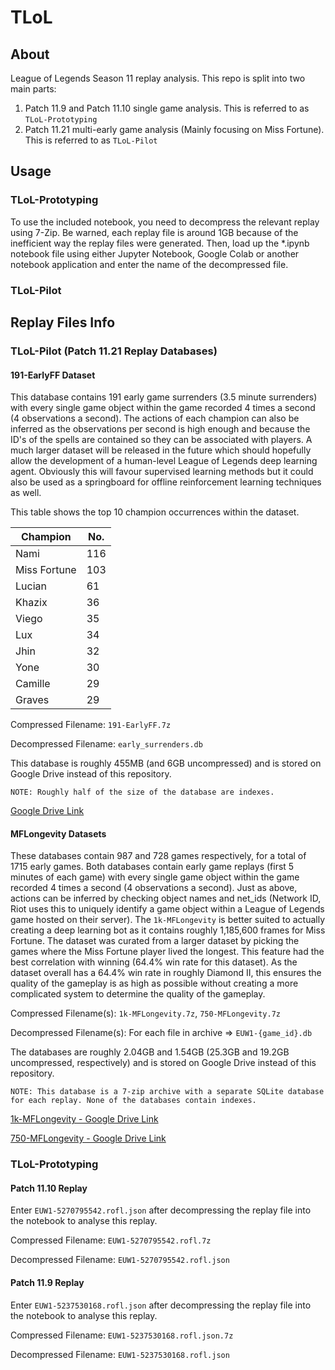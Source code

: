 # TLoL

## About

League of Legends Season 11 replay analysis.
This repo is split into two main parts:

1. Patch 11.9 and Patch 11.10 single game analysis. This is referred to as `TLoL-Prototyping`
2. Patch 11.21 multi-early game analysis (Mainly focusing on Miss Fortune). This is referred to as `TLoL-Pilot`

## Usage

### TLoL-Prototyping

To use the included notebook, you need to decompress the relevant replay using
7-Zip. Be warned, each replay file is around 1GB because of the inefficient
way the replay files were generated. Then, load up the *.ipynb notebook file
using either Jupyter Notebook, Google Colab or another notebook application
and enter the name of the decompressed file.

### TLoL-Pilot

## Replay Files Info

### TLoL-Pilot (Patch 11.21 Replay Databases)

#### 191-EarlyFF Dataset

This database contains 191 early game surrenders (3.5 minute surrenders)
with every single game
object within the game recorded 4 times a second (4 observations a
second). The actions of each champion can also be inferred as the
observations per second is high enough and because the ID's of
the spells are contained so they can be associated with players.
A much larger dataset will be released in the future which should
hopefully allow the development of a human-level League of Legends
deep learning agent. Obviously this will favour supervised learning
methods but it could also be used as a springboard for offline
reinforcement learning techniques as well.

This table shows the top 10 champion occurrences within the dataset.

| Champion     | No. |
| ------------ | --- |
| Nami         | 116 |
| Miss Fortune | 103 |
| Lucian       | 61  |
| Khazix       | 36  |
| Viego        | 35  |
| Lux          | 34  |
| Jhin         | 32  |
| Yone         | 30  |
| Camille      | 29  |
| Graves       | 29  |

Compressed Filename:   `191-EarlyFF.7z`

Decompressed Filename: `early_surrenders.db`

This database is roughly 455MB (and 6GB uncompressed)
and is stored on Google Drive instead of this repository.

`NOTE: Roughly half of the size of the database are indexes.`

[Google Drive Link](https://drive.google.com/file/d/1wcOPYvQ3j3vnoA3TN_fk_n5LI6CJ_GU3/view?usp=sharing)

#### MFLongevity Datasets

These databases contain 987 and 728 games respectively, for a total of 1715 early games.
Both databases contain early game replays
(first 5 minutes of each game) with every single
game object within the game recorded 4 times a second (4 observations
a second). Just as above, actions can be inferred by checking object
names and net_ids (Network ID, Riot uses this to uniquely identify
a game object within a League of Legends game hosted on their server).
The `1k-MFLongevity` is better suited to actually creating a deep learning
bot as it contains roughly 1,185,600 frames for Miss Fortune. The
dataset was curated from a larger dataset by picking the games
where the Miss Fortune player lived the longest. This feature had
the best correlation with winning (64.4% win rate for this dataset).
As the dataset overall has a 64.4% win rate in roughly Diamond II,
this ensures the quality of the gameplay is as high as possible
without creating a more complicated system to determine the
quality of the gameplay.

Compressed Filename(s):   `1k-MFLongevity.7z`, `750-MFLongevity.7z`

Decompressed Filename(s): For each file in archive => `EUW1-{game_id}.db`

The databases are roughly 2.04GB and 1.54GB (25.3GB and 19.2GB uncompressed, respectively)
and is stored on Google Drive instead of this repository.

`NOTE: This database is a 7-zip archive with a separate
SQLite database for each replay. None of the databases
contain indexes.`

[1k-MFLongevity - Google Drive Link](https://drive.google.com/file/d/1wSRmOP0kzYniPn9FBHAl8AvfIR6QkA66/view?usp=sharing)

[750-MFLongevity - Google Drive Link](https://drive.google.com/file/d/1Isaz3kd2SOmcdr4hrtiucM5pmXFK6YL6/view?usp=sharing)

### TLoL-Prototyping

#### Patch 11.10 Replay

Enter `EUW1-5270795542.rofl.json` after decompressing the replay file
into the notebook to analyse this replay.

Compressed Filename:   `EUW1-5270795542.rofl.7z`

Decompressed Filename: `EUW1-5270795542.rofl.json`

#### Patch 11.9 Replay

Enter `EUW1-5237530168.rofl.json` after decompressing the replay file
into the notebook to analyse this replay.

Compressed Filename:   `EUW1-5237530168.rofl.json.7z`

Decompressed Filename: `EUW1-5237530168.rofl.json`
